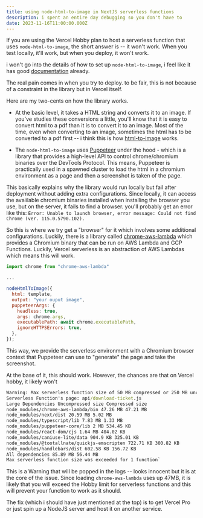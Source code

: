```yaml
---
title: using node-html-to-image in NextJS serverless functions
description: i spent an entire day debugging so you don't have to
date: 2023-11-16T11:00:00.000Z
---
```


If you are using the Vercel Hobby plan to host a serverless function that uses `node-html-to-image`, the short answer is -- it won't work. When you test locally, it'll work, but when you deploy, it won't work.

i won't go into the details of how to set up `node-html-to-image`, i feel like it has good [documentation](https://github.com/frinyvonnick/node-html-to-image) already.

The real pain comes in when you try to deploy. to be fair, this is not because of a constraint in the library but in Vercel itself.

Here are my two-cents on how the library works.

- At the basic level, it takes a HTML string and converts it to an image. If you've studies these conversions a little, you'll know that it is easy to convert html to a pdf than it is to convert it to an image. Most of the time, even when converting to an image, sometimes the html has to be converted to a pdf first -- i think this is how [html-to-image](https://www.npmjs.com/package/html-to-image) works.

- The `node-html-to-image` uses [Puppeteer](https://pptr.dev/) under the hood - which is a library that provides a high-level API to control chrome/chromium binaries over the DevTools Protocol. This means, Puppeteer is practically used in a spawned cluster to load the html in a chromium environment as a page and then a screenshot is taken of the page.

This basically explains why the library would run locally but fail after deployment without adding extra configurations. Since locally, it can access the avaiilable chromium binaries installed when installing the browser you use, but on the server, it fails to find a browser. you'll probably get an error like this:
`Error: Unable to launch browser, error message: Could not find Chrome (ver. 115.0.5790.102).`

So this is where we try get a "browser" for it which involves some additional configurations. Luckily, there is a library called [chrome-aws-lambda](https://www.npmjs.com/package/chrome-aws-lambda) which provides a Chromium binary that can be run on AWS Lambda and GCP Functions. Luckily, Vercel serverless is an abstraction of AWS Lambdas which means this will work.

```js
import chrome from "chrome-aws-lambda"

...

nodeHtmlToImage({
  html: template,
  output: "your ouput image",
  puppeteerArgs: {
    headless: true,
    args: chrome.args,
    executablePath: await chrome.executablePath,
    ignoreHTTPSErrors: true,
  },
});
```

This way, we provide the serverless environment with a Chromium browser context that Puppeteer can use to "generate" the page and take the screenshot.

At the base of it, this should work. However, the chances are that on Vercel hobby, it likely won't

```cmd
Warning: Max serverless function size of 50 MB compressed or 250 MB uncompressed reached
Serverless Function's page: api/download-ticket.js
Large Dependencies Uncompressed size Compressed size
node_modules/chrome-aws-lambda/bin 47.26 MB 47.21 MB
node_modules/next/dist 20.59 MB 5.02 MB
node_modules/typescript/lib 7.83 MB 1.33 MB
node_modules/puppeteer-core/lib 2 MB 534.45 KB
node_modules/react-dom/cjs 1.64 MB 404.02 KB
node_modules/caniuse-lite/data 904.9 KB 325.01 KB
node_modules/@tootallnate/quickjs-emscripten 722.71 KB 300.82 KB
node_modules/handlebars/dist 602.58 KB 156.72 KB
All dependencies 85.89 MB 56.44 MB
Max serverless function size was exceeded for 1 function`
```

This is a Warning that will be popped in the logs -- looks innocent but it is at the core of the issue. Since loading `chrome-aws-lambda` uses up 47MB, it is likely that you will exceed the Hobby limit for serverless functions and this will prevent your function to work as it should.

The fix (which i should have just mentioned at the top) is to get Vercel Pro or just spin up a NodeJS server and host it on another service.
